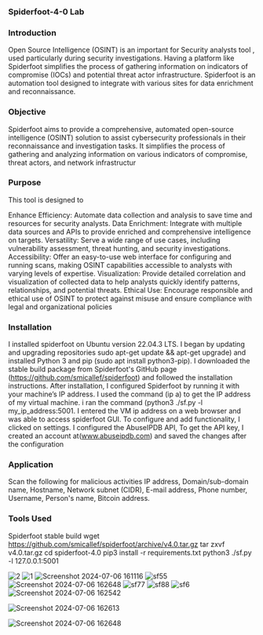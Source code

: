 ### Spiderfoot-4-0  Lab

### Introduction 
Open Source Intelligence (OSINT) is an important for Security analysts tool , used particularly during security investigations. Having a  platform like Spiderfoot simplifies the process of gathering information on indicators of compromise (IOCs) and potential threat actor infrastructure. Spiderfoot is an automation tool designed to integrate with various sites for data enrichment and reconnaissance.

### Objective
Spiderfoot aims to provide a comprehensive, automated open-source intelligence (OSINT) solution to assist cybersecurity professionals in their reconnaissance and investigation tasks. It simplifies the process of gathering and analyzing information on various indicators of compromise, threat actors, and network infrastructur

### Purpose
This tool is designed to

 Enhance Efficiency: Automate data collection and analysis to save time and resources for security analysts.
Data Enrichment: Integrate with multiple data sources and APIs to provide enriched and comprehensive intelligence on targets.
Versatility: Serve a wide range of use cases, including vulnerability assessment, threat hunting, and security investigations.
Accessibility: Offer an easy-to-use web interface for configuring and running scans, making OSINT capabilities accessible to analysts with varying levels of expertise.
Visualization: Provide detailed correlation and visualization of collected data to help analysts quickly identify patterns, relationships, and potential threats.
Ethical Use: Encourage responsible and ethical use of OSINT to protect against misuse and ensure compliance with legal and organizational policies


### Installation
I installed spiderfoot on Ubuntu version 22.04.3 LTS. I began by updating and upgrading repositories sudo apt-get update && apt-get upgrade) and installed Python 3 and pip (sudo apt install python3-pip). I downloaded the stable build package from Spiderfoot's GitHub page (https://github.com/smicallef/spiderfoot) and followed the installation instructions. After installation,  I configured Spiderfoot by running it with your machine’s IP address. I used the command (ip a) to get the IP address of my virtual machine. i ran the command (python3 ./sf.py -l my_ip_address:5001. I entered the VM ip address on a web browser and was able to access spiderfoot GUI. To configure and add functionality, I clicked on settings. I configured the AbuseIPDB API, To get the API key, I created an account at(www.abuseipdb.com) and saved the changes after the configuration

### Application
Scan the following for malicious activities
IP address,
Domain/sub-domain name,
Hostname,
Network subnet (CIDR),
E-mail address,
Phone number,
Username,
Person's name,
Bitcoin address.

### Tools Used
Spiderfoot stable build
 wget https://github.com/smicallef/spiderfoot/archive/v4.0.tar.gz
 tar zxvf v4.0.tar.gz
 cd spiderfoot-4.0
 pip3 install -r requirements.txt
 python3 ./sf.py -l 127.0.0.1:5001


 
![2](https://github.com/albertakhim/Spiderfoot-Lab/assets/174826500/759fae05-f2af-4a91-b254-7a051826f3a2)
![1](https://github.com/albertakhim/Spiderfoot-Lab/assets/174826500/a0d5c532-9a1a-4079-b9b5-1464f2441d8b)
 ![Screenshot 2024-07-06 161116](https://github.com/albertakhim/Spiderfoot-Lab/assets/174826500/4b67bf45-c944-49e2-a878-c8a2fa0eca30)
![sf55](https://github.com/albertakhim/Spiderfoot-Lab/assets/174826500/f728adb9-7579-4430-98eb-d5405a2e1440)
![Screenshot 2024-07-06 162648](https://github.com/albertakhim/Spiderfoot-Lab/assets/174826500/7eecfd89-a639-4a9e-b03f-6d9418947089)
![sf77](https://github.com/albertakhim/Spiderfoot-Lab/assets/174826500/fef69c57-1fa5-4711-8cb4-e0ca8d3cefee)
![sf88](https://github.com/albertakhim/Spiderfoot-Lab/assets/174826500/1820e355-4316-4a01-85a2-06e5d98400f4)
![sf6](https://github.com/albertakhim/Spiderfoot-Lab/assets/174826500/936fdc41-8094-4e36-a3e0-424532a946d5)
 ![Screenshot 2024-07-06 162542](https://github.com/albertakhim/Spiderfoot-Lab/assets/174826500/5c3b8748-baa4-41de-9719-0bf39cfa8228)
 
![Screenshot 2024-07-06 162613](https://github.com/albertakhim/Spiderfoot-Lab/assets/174826500/f1a38912-b32f-46cb-af47-a5cbc216febd)

![Screenshot 2024-07-06 162648](https://github.com/albertakhim/Spiderfoot-Lab/assets/174826500/6c75c5e3-c5a8-4674-89fc-7a9a7e3bb565)
